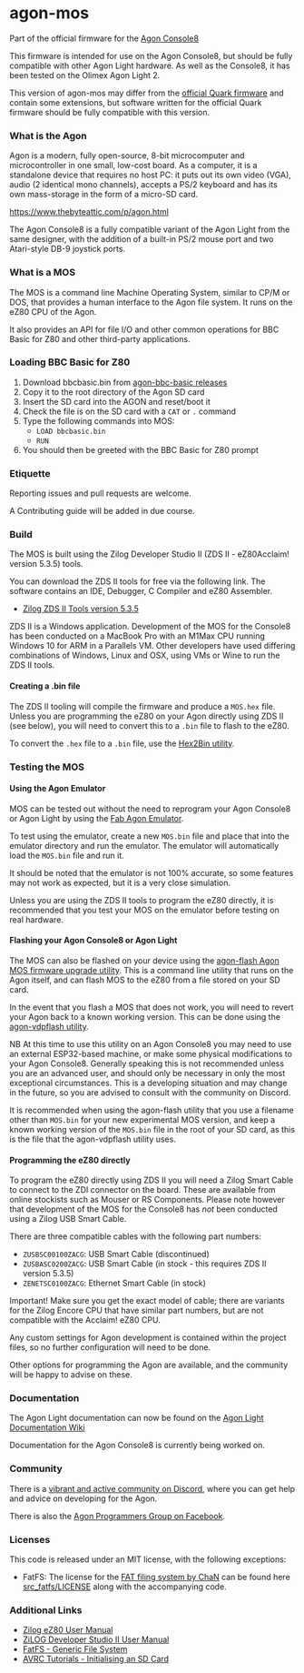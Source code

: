 # agon-mos

Part of the official firmware for the [Agon Console8](https://www.heber.co.uk/agon-console8)

This firmware is intended for use on the Agon Console8, but should be fully compatible with other Agon Light hardware.  As well as the Console8, it has been tested on the Olimex Agon Light 2.

This version of agon-mos may differ from the [official Quark firmware](https://github.com/breakintoprogram/agon-mos) and contain some extensions, but software written for the official Quark firmware should be fully compatible with this version.

### What is the Agon

Agon is a modern, fully open-source, 8-bit microcomputer and microcontroller in one small, low-cost board. As a computer, it is a standalone device that requires no host PC: it puts out its own video (VGA), audio (2 identical mono channels), accepts a PS/2 keyboard and has its own mass-storage in the form of a micro-SD card.

https://www.thebyteattic.com/p/agon.html

The Agon Console8 is a fully compatible variant of the Agon Light from the same designer, with the addition of a built-in PS/2 mouse port and two Atari-style DB-9 joystick ports.

### What is a MOS

The MOS is a command line Machine Operating System, similar to CP/M or DOS, that provides a human interface to the Agon file system.  It runs on the eZ80 CPU of the Agon.

It also provides an API for file I/O and other common operations for BBC Basic for Z80 and other third-party applications.

### Loading BBC Basic for Z80

1. Download bbcbasic.bin from [agon-bbc-basic releases](https://github.com/breakintoprogram/agon-bbc-basic/releases)
2. Copy it to the root directory of the Agon SD card
3. Insert the SD card into the AGON and reset/boot it
4. Check the file is on the SD card with a `CAT` or `.` command
5. Type the following commands into MOS:
	- `LOAD bbcbasic.bin`
	- `RUN`
6. You should then be greeted with the BBC Basic for Z80 prompt

### Etiquette

Reporting issues and pull requests are welcome.

A Contributing guide will be added in due course.

### Build

The MOS is built using the Zilog Developer Studio II (ZDS II - eZ80Acclaim! version 5.3.5) tools.

You can download the ZDS II tools for free via the following link. The software contains an IDE, Debugger, C Compiler and eZ80 Assembler.

- [Zilog ZDS II Tools version 5.3.5](https://zilog.com/index.php?option=com_zcm&task=view&soft_id=54&Itemid=74)

ZDS II is a Windows application.  Development of the MOS for the Console8 has been conducted on a MacBook Pro with an M1Max CPU running Windows 10 for ARM in a Parallels VM.  Other developers have used differing combinations of Windows, Linux and OSX, using VMs or Wine to run the ZDS II tools.

#### Creating a .bin file

The ZDS II tooling will compile the firmware and produce a `MOS.hex` file.  Unless you are programming the eZ80 on your Agon directly using ZDS II (see below), you will need to convert this to a `.bin` file to flash to the eZ80.

To convert the `.hex` file to a `.bin` file, use the [Hex2Bin utility](https://sourceforge.net/projects/hex2bin/).

### Testing the MOS

#### Using the Agon Emulator

MOS can be tested out without the need to reprogram your Agon Console8 or Agon Light by using the [Fab Agon Emulator](https://github.com/tomm/fab-agon-emulator).

To test using the emulator, create a new `MOS.bin` file and place that into the emulator directory and run the emulator.  The emulator will automatically load the `MOS.bin` file and run it.

It should be noted that the emulator is not 100% accurate, so some features may not work as expected, but it is a very close simulation.

Unless you are using the ZDS II tools to program the eZ80 directly, it is recommended that you test your MOS on the emulator before testing on real hardware.

#### Flashing your Agon Console8 or Agon Light

The MOS can also be flashed on your device using the [agon-flash Agon MOS firmware upgrade utility](https://github.com/envenomator/agon-flash).  This is a command line utility that runs on the Agon itself, and can flash MOS to the eZ80 from a file stored on your SD card.

In the event that you flash a MOS that does not work, you will need to revert your Agon back to a known working version.  This can be done using the [agon-vdpflash utility](https://github.com/envenomator/agon-vdpflash).  

NB At this time to use this utility on an Agon Console8 you may need to use an external ESP32-based machine, or make some physical modifications to your Agon Console8.  Generally speaking this is not recommended unless you are an advanced user, and should only be necessary in only the most exceptional circumstances.  This is a developing situation and may change in the future, so you are advised to consult with the community on Discord.

It is recommended when using the agon-flash utility that you use a filename other than `MOS.bin` for your new experimental MOS version, and keep a known working version of the `MOS.bin` file in the root of your SD card, as this is the file that the agon-vdpflash utility uses.

#### Programming the eZ80 directly

To program the eZ80 directly using ZDS II you will need a Zilog Smart Cable to connect to the ZDI connector on the board.  These are available from online stockists such as Mouser or RS Components.  Please note however that development of the MOS for the Console8 has *not* been conducted using a Zilog USB Smart Cable.

There are three compatible cables with the following part numbers:

- `ZUSBSC00100ZACG`: USB Smart Cable (discontinued)
- `ZUSBASC0200ZACG`: USB Smart Cable (in stock - this requires ZDS II version 5.3.5)
- `ZENETSC0100ZACG`: Ethernet Smart Cable (in stock)

Important! Make sure you get the exact model of cable; there are variants for the Zilog Encore CPU that have similar part numbers, but are not compatible with the Acclaim! eZ80 CPU.

Any custom settings for Agon development is contained within the project files, so no further configuration will need to be done.

Other options for programming the Agon are available, and the community will be happy to advise on these.

### Documentation

The Agon Light documentation can now be found on the [Agon Light Documentation Wiki](https://github.com/breakintoprogram/agon-docs/wiki)

Documentation for the Agon Console8 is currently being worked on.

### Community

There is a [vibrant and active community on Discord](https://discord.gg/7Ruseg98T9), where you can get help and advice on developing for the Agon.

There is also the [Agon Programmers Group on Facebook](https://www.facebook.com/groups/667325088311886).

### Licenses

This code is released under an MIT license, with the following exceptions:

* FatFS: The license for the [FAT filing system by ChaN](http://elm-chan.org/fsw/ff/00index_e.html) can be found here [src_fatfs/LICENSE](src_fatfs/LICENSE) along with the accompanying code.

### Additional Links

- [Zilog eZ80 User Manual](http://www.zilog.com/docs/um0077.pdf)
- [ZiLOG Developer Studio II User Manual](http://www.zilog.com/docs/devtools/um0144.pdf)
- [FatFS - Generic File System](http://elm-chan.org/fsw/ff/00index_e.html)
- [AVRC Tutorials - Initialising an SD Card](http://www.rjhcoding.com/avrc-sd-interface-1.php)